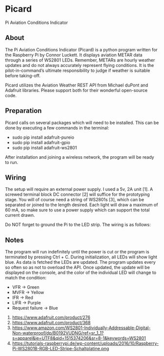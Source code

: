 # Picard
Pi Aviation Conditions Indicator

## About
The Pi Aviation Conditions Indicator (Picard) is a python program written for the Raspberry Pi by Connor Luckett. It displays aviation METAR data through a series of WS2801 LEDs. Remember, METARs are hourly weather updates and do not always accurately represent flying conditions. It is the pilot-in-command’s ultimate responsibility to judge if weather is suitable before taking-off.

Picard utilizes the Aviation Weather REST API from Michael duPont and Adafruit libraries. Please support both for their wonderful open-source code.

## Preparation
Picard calls on several packages which will need to be installed. This can be done by executing a few commands in the terminal:
*	sudo pip install adafruit-pureio
*	sudo pip install adafruit-gpio
*	sudo pip install adafruit-ws2801

After installation and joining a wireless network, the program will be ready to run.

## Wiring
The setup will require an external power supply. I used a 5v, 2A unit [1]. A screwed terminal block DC connector [2] will suffice for the prototyping stage. You will of course need a string of WS2801s [3], which can be separated or joined to the length desired. Each light will draw a maximum of 60 mA, so make sure to use a power supply which can support the total current drawn.

<Picture>

Do NOT forget to ground the Pi to the LED strip. The wiring is as follows:

## Notes
The program will run indefinitely until the power is cut or the program is terminated by pressing Ctrl + C. During initialization, all LEDs will show light blue. As data is fetched the LEDs are updated. The program updates every so often so as not to overload the API. Once updated, the update will be displayed on the console, and the color of the individual LED will change to match the condition:
*	VFR -> Green
*	MVFR -> Yellow
*	IFR -> Red
*	LIFR -> Purple
*	Request failure -> Blue

1. https://www.adafruit.com/product/276
2. https://www.adafruit.com/product/368 
3. https://www.amazon.com/WS2801-Individually-Addressable-Digital-Non-waterproof/dp/B0192VUDNG/ref=sr_1_1?s=apparel&ie=UTF8&qid=1515374206&sr=8-1&keywords=WS2801 
4. https://tutorials-raspberrypi.de/wp-content/uploads/2016/10/Raspberry-Pi-WS2801B-RGB-LED-Stripe-Schaltplatine.png
